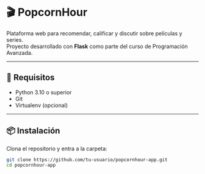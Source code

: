 # 🎬 PopcornHour

Plataforma web para recomendar, calificar y discutir sobre películas y series.  
Proyecto desarrollado con **Flask** como parte del curso de Programación Avanzada.

---

## 🚀 Requisitos

- Python 3.10 o superior
- Git
- Virtualenv (opcional)

---

## 📦 Instalación

Clona el repositorio y entra a la carpeta:

```bash
git clone https://github.com/tu-usuario/popcornhour-app.git
cd popcornhour-app
